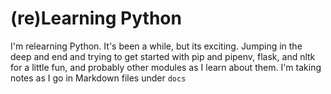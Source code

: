 # (re)Learning Python
I'm relearning Python. It's been a while, but its exciting. Jumping in the deep and end and trying to get started with pip and pipenv, flask, and nltk for a little fun, and probably other modules as I learn about them. I'm taking notes as I go in Markdown files under `docs`